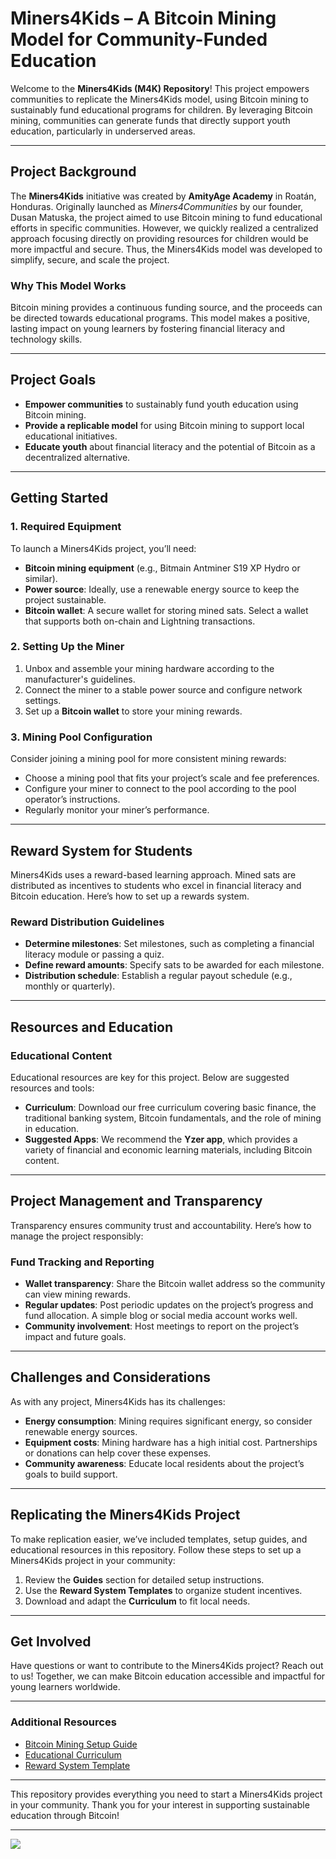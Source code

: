 
# Miners4Kids – A Bitcoin Mining Model for Community-Funded Education

Welcome to the **Miners4Kids (M4K) Repository**! This project empowers communities to replicate the Miners4Kids model, using Bitcoin mining to sustainably fund educational programs for children. By leveraging Bitcoin mining, communities can generate funds that directly support youth education, particularly in underserved areas.

---

## Project Background

The **Miners4Kids** initiative was created by **AmityAge Academy** in Roatán, Honduras. Originally launched as *Miners4Communities* by our founder, Dusan Matuska, the project aimed to use Bitcoin mining to fund educational efforts in specific communities. However, we quickly realized a centralized approach focusing directly on providing resources for children would be more impactful and secure. Thus, the Miners4Kids model was developed to simplify, secure, and scale the project.

### Why This Model Works
Bitcoin mining provides a continuous funding source, and the proceeds can be directed towards educational programs. This model makes a positive, lasting impact on young learners by fostering financial literacy and technology skills.

---

## Project Goals

- **Empower communities** to sustainably fund youth education using Bitcoin mining.
- **Provide a replicable model** for using Bitcoin mining to support local educational initiatives.
- **Educate youth** about financial literacy and the potential of Bitcoin as a decentralized alternative.

---

## Getting Started

### 1. Required Equipment

To launch a Miners4Kids project, you’ll need:
- **Bitcoin mining equipment** (e.g., Bitmain Antminer S19 XP Hydro or similar).
- **Power source**: Ideally, use a renewable energy source to keep the project sustainable.
- **Bitcoin wallet**: A secure wallet for storing mined sats. Select a wallet that supports both on-chain and Lightning transactions.

### 2. Setting Up the Miner

1. Unbox and assemble your mining hardware according to the manufacturer's guidelines.
2. Connect the miner to a stable power source and configure network settings.
3. Set up a **Bitcoin wallet** to store your mining rewards.

### 3. Mining Pool Configuration

Consider joining a mining pool for more consistent mining rewards:
- Choose a mining pool that fits your project’s scale and fee preferences.
- Configure your miner to connect to the pool according to the pool operator’s instructions.
- Regularly monitor your miner’s performance.

---

## Reward System for Students

Miners4Kids uses a reward-based learning approach. Mined sats are distributed as incentives to students who excel in financial literacy and Bitcoin education. Here’s how to set up a rewards system.

### Reward Distribution Guidelines

- **Determine milestones**: Set milestones, such as completing a financial literacy module or passing a quiz.
- **Define reward amounts**: Specify sats to be awarded for each milestone.
- **Distribution schedule**: Establish a regular payout schedule (e.g., monthly or quarterly).

---

## Resources and Education

### Educational Content

Educational resources are key for this project. Below are suggested resources and tools:

- **Curriculum**: Download our free curriculum covering basic finance, the traditional banking system, Bitcoin fundamentals, and the role of mining in education.
- **Suggested Apps**: We recommend the **Yzer app**, which provides a variety of financial and economic learning materials, including Bitcoin content.

---

## Project Management and Transparency

Transparency ensures community trust and accountability. Here’s how to manage the project responsibly:

### Fund Tracking and Reporting

- **Wallet transparency**: Share the Bitcoin wallet address so the community can view mining rewards.
- **Regular updates**: Post periodic updates on the project’s progress and fund allocation. A simple blog or social media account works well.
- **Community involvement**: Host meetings to report on the project’s impact and future goals.

---

## Challenges and Considerations

As with any project, Miners4Kids has its challenges:

- **Energy consumption**: Mining requires significant energy, so consider renewable energy sources.
- **Equipment costs**: Mining hardware has a high initial cost. Partnerships or donations can help cover these expenses.
- **Community awareness**: Educate local residents about the project’s goals to build support.

---

## Replicating the Miners4Kids Project

To make replication easier, we’ve included templates, setup guides, and educational resources in this repository. Follow these steps to set up a Miners4Kids project in your community:

1. Review the **Guides** section for detailed setup instructions.
2. Use the **Reward System Templates** to organize student incentives.
3. Download and adapt the **Curriculum** to fit local needs.

---

## Get Involved

Have questions or want to contribute to the Miners4Kids project? Reach out to us! Together, we can make Bitcoin education accessible and impactful for young learners worldwide.

---

### Additional Resources

- [Bitcoin Mining Setup Guide](link-to-setup-guide.md)
- [Educational Curriculum](link-to-curriculum.md)
- [Reward System Template](link-to-reward-template.md)

---

This repository provides everything you need to start a Miners4Kids project in your community. Thank you for your interest in supporting sustainable education through Bitcoin!

---

<img src="../Honduras -- Amity Age/Photos/AmityAge - Logo.PNG">
